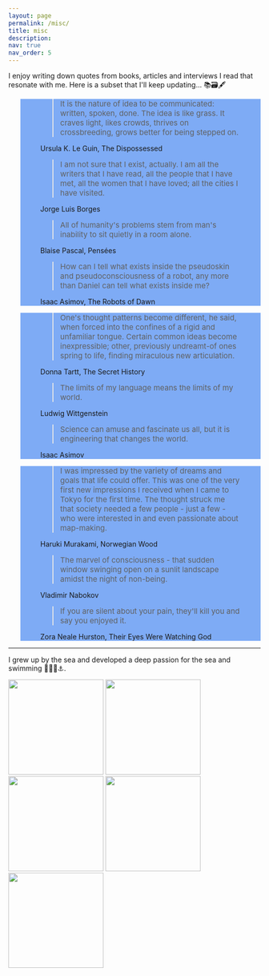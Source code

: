 ```yaml
---
layout: page
permalink: /misc/
title: misc
description: 
nav: true
nav_order: 5
---
```


I enjoy writing down quotes from books, articles and interviews I read that resonate with me. Here is a subset that I'll keep updating... 📚🗃🖋

<ul class="card-text font-weight-light list-group list-group-flush">
  <section class="vh-90" style="background-color: #7eabf5;">
    <div class="container py-5 h-70">
      <div class="row d-flex align-items-center h-70">
        <div class="col col-lg-6 mb-4 mb-lg-0">
          <figure class="text-center bg-white py-5 px-4 shadow-2" style="border-radius: .75rem;">
            <blockquote class="blockquote pb-2">
              <p>
                <i class="fas fa-angle-double-left" style="color: #60b6d1;"></i>
                <span class="lead font-italic" style="font-size: 15px;">It is the nature of idea to be communicated: written, spoken, done. The
                  idea is like grass. It craves light, likes crowds, thrives on crossbreeding, grows better for being
                  stepped on.</span>
                <i class="fas fa-angle-double-right" style="color: #60b6d1;"></i>
              </p>
            </blockquote>
            <figcaption class="blockquote-footer mb-0 font-italic">
              Ursula K. Le Guin, The Dispossessed
            </figcaption>
          </figure>
        </div>
        <div class="col col-lg-6 mb-4 mb-lg-0">
          <figure class="text-center bg-white py-5 px-4 shadow-2" style="border-radius: .75rem;">
            <blockquote class="blockquote pb-2">
              <p>
                <i class="fas fa-angle-double-left" style="color: #60b6d1;"></i>
                <span class="lead font-italic" style="font-size: 15px;">I am not sure that I exist, actually. I am all the writers that I have
                  read, all the people that I have met, all the women that I have loved; all the cities I have
                  visited.</span>
                <i class="fas fa-angle-double-right" style="color: #60b6d1;"></i>
              </p>
            </blockquote>
            <figcaption class="blockquote-footer mb-0 font-italic">
              Jorge Luis Borges
            </figcaption>
          </figure>
        </div>
        <div class="col col-lg-5">
          <figure class="text-center bg-white py-5 px-4 shadow-2" style="border-radius: .75rem;">
            <blockquote class="blockquote pb-2">
              <p>
                <i class="fas fa-angle-double-left" style="color: #60b6d1;"></i>
                <span class="lead font-italic" style="font-size: 15px;">All of humanity's problems stem from man's inability to sit quietly in a room alone.</span>
                <i class="fas fa-angle-double-right" style="color: #60b6d1;"></i>
              </p>
            </blockquote>
            <figcaption class="blockquote-footer mb-0 font-italic">
              Blaise Pascal, Pensées
            </figcaption>
          </figure>
        </div>
      <div class="col col-lg-7">
          <figure class="text-center bg-white py-5 px-4 shadow-2" style="border-radius: .75rem;">
            <blockquote class="blockquote pb-2">
              <p>
                <i class="fas fa-angle-double-left" style="color: #60b6d1;"></i>
                <span class="lead font-italic" style="font-size: 15px;">How can I tell what exists inside the pseudoskin and pseudoconsciousness
                  of
                  a robot, any more than Daniel can tell what exists inside me?</span>
                <i class="fas fa-angle-double-right" style="color: #60b6d1;"></i>
              </p>
            </blockquote>
            <figcaption class="blockquote-footer mb-0 font-italic">
              Isaac Asimov, The Robots of Dawn
            </figcaption>
          </figure>
        </div>
      </div>
    </div>
  </section>

  <section class="vh-100" style="background-color: #7eabf5;">
    <!-- <div class="container py-5 h-50">
      <div class="row justify-content-center h-25">
        <div class="col col-lg-10">
          <figure class="text-center bg-white py-5 px-4 shadow-2" style="border-radius: .75rem;">
            <blockquote class="blockquote pb-2">
              <p>
                <i class="fas fa-angle-double-left" style="color: #60b6d1;"></i>
                <span class="lead font-italic" style="font-size: 15px;">Three passions, simple but overwhelmingly strong, have governed my life: the longing for love, the search for knowledge, and unbearable pity for the suffering of mankind.</span>
                <i class="fas fa-angle-double-right" style="color: #60b6d1;"></i>
              </p>
            </blockquote>
            <figcaption class="blockquote-footer mb-0 font-italic">
              Bertrand Russell, Prologue: What I Have Lived For
            </figcaption>
          </figure>
        </div>
        </div>
        </div> -->
        <div class="container py-5 h-50">
      <div class="row justify-content-center h-25">
        <div class="col col-lg-10">
          <figure class="text-center bg-white py-5 px-4 shadow-2" style="border-radius: .75rem;">
            <blockquote class="blockquote pb-2">
              <p>
                <i class="fas fa-angle-double-left" style="color: #60b6d1;"></i>
                <span class="lead font-italic" style="font-size: 15px;">One's thought patterns become different, he said, when forced into the confines of a rigid and unfamiliar tongue. Certain common ideas become inexpressible; other, previously undreamt-of ones spring to life, finding miraculous new articulation.</span>
                <i class="fas fa-angle-double-right" style="color: #60b6d1;"></i>
              </p>
            </blockquote>
            <figcaption class="blockquote-footer mb-0 font-italic">
              Donna Tartt, The Secret History
            </figcaption>
          </figure>
        </div>
        </div>
        </div>
    <div class="container py-5 h-50">
        <div class="row d-flex align-items-center h-25">
                <div class="col col-lg-5 mb-4 mb-lg-0">
          <figure class="text-center bg-white py-5 px-4 shadow-2" style="border-radius: .75rem;">
            <blockquote class="blockquote pb-2">
              <p>
                <i class="fas fa-angle-double-left" style="color: #60b6d1;"></i>
                <span class="lead font-italic" style="font-size: 15px;">The limits of my language means the limits of my world.</span>
                <i class="fas fa-angle-double-right" style="color: #60b6d1;"></i>
              </p>
            </blockquote>
            <figcaption class="blockquote-footer mb-0 font-italic">
              Ludwig Wittgenstein
            </figcaption>
          </figure>
        </div>
        <div class="col col-lg-7 mb-4 mb-lg-0">
          <figure class="text-center bg-white py-5 px-4 shadow-2" style="border-radius: .75rem;">
            <blockquote class="blockquote pb-2">
              <p>
                <i class="fas fa-angle-double-left" style="color: #60b6d1;"></i>
                <span class="lead font-italic" style="font-size: 15px;">Science can amuse and fascinate us all, but it is engineering that
                  changes
                  the world.</span>
                <i class="fas fa-angle-double-right" style="color: #60b6d1;"></i>
              </p>
            </blockquote>
            <figcaption class="blockquote-footer mb-0 font-italic">
              Isaac Asimov
            </figcaption>
          </figure>
        </div>
      </div>
    </div>
  </section>

  <section class="vh-125" style="background-color: #7eabf5;">
    <div class="container py-5 h-50">
      <div class="row justify-content-center h-25">
        <div class="col col-lg-10">
          <figure class="text-center bg-white py-5 px-4 shadow-2" style="border-radius: .75rem;">
            <blockquote class="blockquote pb-2">
              <p>
                <i class="fas fa-angle-double-left" style="color: #60b6d1;"></i>
                <span class="lead font-italic" style="font-size: 15px;">I was impressed by the variety of dreams and goals that life could offer.
                  This was one of the very first new impressions I received when I came to Tokyo for the first time. The
                  thought struck me that society needed a few people - just a few - who were interested in and even
                  passionate about map-making.</span>
                <i class="fas fa-angle-double-right" style="color: #60b6d1;"></i>
              </p>
            </blockquote>
            <figcaption class="blockquote-footer mb-0 font-italic">
              Haruki Murakami, Norwegian Wood
            </figcaption>
          </figure>
        </div>
        </div>
        </div>
    <div class="container py-5 h-50">
        <div class="row d-flex align-items-center h-25">
        <div class="col col-lg-7">
          <figure class="text-center bg-white py-5 px-4 shadow-2" style="border-radius: .75rem;">
            <blockquote class="blockquote pb-2">
              <p>
                <i class="fas fa-angle-double-left" style="color: #60b6d1;"></i>
                <span class="lead font-italic" style="font-size: 15px;">The marvel of consciousness - that sudden window swinging open on a sunlit landscape amidst the night of non-being.</span>
                <i class="fas fa-angle-double-right" style="color: #60b6d1;"></i>
              </p>
            </blockquote>
            <figcaption class="blockquote-footer mb-0 font-italic">
              Vladimir Nabokov
            </figcaption>
          </figure>
        </div>
        <div class="col col-lg-5">
          <figure class="text-center bg-white py-5 px-4 shadow-2" style="border-radius: .75rem;">
            <blockquote class="blockquote pb-2">
              <p>
                <i class="fas fa-angle-double-left" style="color: #60b6d1;"></i>
                <span class="lead font-italic" style="font-size: 15px;">If you are silent about your pain, they'll kill you and say you enjoyed it.</span>
                <i class="fas fa-angle-double-right" style="color: #60b6d1;"></i>
              </p>
            </blockquote>
            <figcaption class="blockquote-footer mb-0 font-italic">
              Zora Neale Hurston, Their Eyes Were Watching God
            </figcaption>
          </figure>
        </div>
      </div>
    </div>
  </section>

</ul>

--- 

I grew up by the sea and developed a deep passion for the sea and swimming 🌊🏊‍♀️⚓️. 
<!-- Bodrum, Turkey is one of my favorite places in the world.  -->
<p float="left">
  <img src="../assets/img/blank.png" alt="" data-echo="../assets/img/sea/IMG_0002.png" height="190">
  <img src="../assets/img/blank.png" alt="" data-echo="../assets/img/sea/IMG_6825.gif" height="190">
  <img src="../assets/img/blank.png" alt="" data-echo="../assets/img/sea/IMG_6685.png" height="190">
  <img src="../assets/img/blank.png" alt="" data-echo="../assets/img/sea/IMG_2302.png" height="190">
  <img src="../assets/img/blank.png" alt="" data-echo="../assets/img/sea/IMG_6804.png" height="190">
</p>